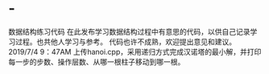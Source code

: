 # -
数据结构练习代码
  在此发布学习数据结构过程中有意思的代码，以供自己记录学习过程。也共他人学习与参考。
  代码也许不成熟，欢迎提出意见和建议。
  2019/7/4 9：47AM 上传hanoi.cpp，采用递归方式完成汉诺塔的最小解，并打印每一步的步数、操作层数、从哪一根柱子移动到哪一根。
